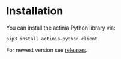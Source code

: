 # Installation

You can install the actinia Python library via:
```
pip3 install actinia-python-client
```
For newest version see [releases](https://github.com/actinia-org/actinia-python-client/releases).
